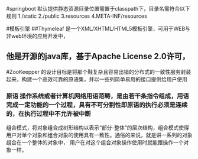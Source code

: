  #springboot 默认提供静态资源目录位置需置于classpath下，目录名需符合以下规则
    1./static
    2./public
    3.resources
    4.META-INF/resources
    
 #模板引擎
 ##Thymeleaf 是一个XML/XHTML/HTML5模板引擎，可用于WEB与非web环境的应用开发中，
 ## 他是开源的java库，基于Apache License 2.0许可，
 
 #ZooKeepper  的设计目标是将那个鞋复杂且容易出错的分布式的一致性服务封装起来，构建一个高效可靠的原语集，并以一些列简单易用的接口提供给用户使用
 ### 原语 操作系统或者计算机网络用语范畴，是由若干条指令组成，用语完成一定功能的一个过程，具有不可分割性即原语的执行必须是连续的，在执行过程中不允许被中断
 
 
 
 
 组合模式，将对象组合成树形结构以表示“部分-整体”的层次结构，组合模式使得用户对单个对象和组合对象的使用具有一致性。通俗的来说，就是讲一系列的对象组合在一个整体的对象中，
 用户在对这个组合对象操作使用时就能跟操作一个对象一样。
 
 
 
 
 
 
 
 
 
 
 
 
 
 
 
 